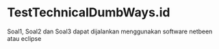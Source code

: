 # TestTechnicalDumbWays.id
Soal1, Soal2 dan Soal3 dapat dijalankan menggunakan software netbeen atau eclipse
